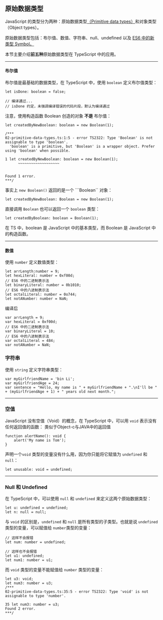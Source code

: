 ## 原始数据类型

JavaScript 的类型分为两种：原始数据类型[（Primitive data types）](https://developer.mozilla.org/zh-CN/docs/Glossary/Primitive)和对象类型（Object types）。

原始数据类型包括：布尔值、数值、字符串、null、undefined 以及 [ES6 中的新类型 Symbol。](https://www.baidu.com/s?ie=UTF-8&wd=symbl)

本节主要介绍**前五种**原始数据类型在 TypeScript 中的应用。

---

#### 布尔值
布尔值是最基础的数据类型，在 TypeScript 中，使用 ```boolean``` 定义布尔值类型：
```
let isDone: boolean = false;

// 编译通过...
// isDone 约定，未强调编译错误的代码片段，默认为编译通过
```
注意，使用构造函数 Boolean 创造的对象 **不是** 布尔值：
```
let createdByNewBoolean: boolean = new Boolean(1);

/***
02-primitive-data-types.ts:1:5 - error TS2322: Type 'Boolean' is not assignable to type 'boolean'.
  'boolean' is a primitive, but 'Boolean' is a wrapper object. Prefer using 'boolean' when possible.

1 let createdByNewBoolean: boolean = new Boolean(1);
      ~~~~~~~~~~~~~~~~~~~


Found 1 error.
***/
```
事实上 ```new Boolean()``` 返回的是一个 ```Boolean`` 对象：
```
let createdByNewBoolean: Boolean = new Boolean(1);
```
直接调用 ```Boolean``` 也可以返回一个 ```boolean``` 类型：
```
let createdByBoolean: boolean = Boolean(1);
```
在 TS 中，boolean 是 JavaScript 中的基本类型，而 Boolean 是 JavaScript 中的构造函数。

---

#### 数值
使用 ```number``` 定义数值类型：
```
let arrLength:number = 9;
let hexLiteral: number = 0xf00d;
// ES6 中的二进制表示法
let binaryLiteral: number = 0b1010;
// ES6 中的八进制表示法
let octalLiteral: number = 0o744;
let notANumber: number = NaN;
```
编译后
```
var arrLength = 9;
var hexLiteral = 0xf00d;
// ES6 中的二进制表示法
var binaryLiteral = 10;
// ES6 中的八进制表示法
var octalLiteral = 484;
var notANumber = NaN;
```
### 字符串
使用 ```string``` 定义字符串类型：

```
var myGirlfriendName = 'bin Li';
var myGirlfriendAge = 24;
var sentence = "Hello, my name is " + myGirlfriendName + ".\nI'll be " + (myGirlfriendAge + 1) + " years old next month.";
```

---

### 空值
JavaScript 没有空值（Void）的概念，在 TypeScript 中，可以用 ```void``` 表示没有任何返回值的函数：
类似于Object-c与JAVA中的返回值
```
function alertName(): void {
    alert('My name is Tom');
}
```
声明一个```void``` 类型的变量没有什么用，因为你只能将它赋值为 ```undefined``` 和 ```null```：
```
let unusable: void = undefined;
```

---

### Null 和 Undefined

在 TypeScript 中，可以使用 ```null``` 和 ```undefined``` 来定义这两个原始数据类型：

```
let u: undefined = undefined;
let n: null = null;
```
与 ```void``` 的区别是，```undefined``` 和 ```null``` 是所有类型的子类型。也就是说 ```undefined``` 类型的变量，可以赋值给 ```number```类型的变量：
```
// 这样不会报错
let num: number = undefined;
```
```
// 这样也不会报错
let u1: undefined;
let num1: number = u1;
```

而 ```void``` 类型的变量不能赋值给 ```number``` 类型的变量：
```
let u3: void;
let num3: number = u3;
/***
02-primitive-data-types.ts:35:5 - error TS2322: Type 'void' is not assignable to type 'number'.

35 let num3: number = u3;
Found 2 error.
***/
```
